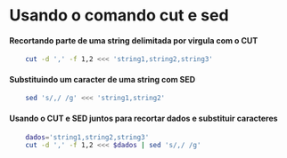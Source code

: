 # Usando o comando cut e sed 

#### Recortando parte de uma string delimitada por virgula com o CUT

```sh
	cut -d ',' -f 1,2 <<< 'string1,string2,string3'
```

#### Substituindo um caracter de uma string com SED
```sh
	sed 's/,/ /g' <<< 'string1,string2'
```
#### Usando o CUT e SED juntos para recortar dados e substituir caracteres
```sh
	dados='string1,string2,string3'
	cut -d ',' -f 1,2 <<< $dados | sed 's/,/ /g'
```

